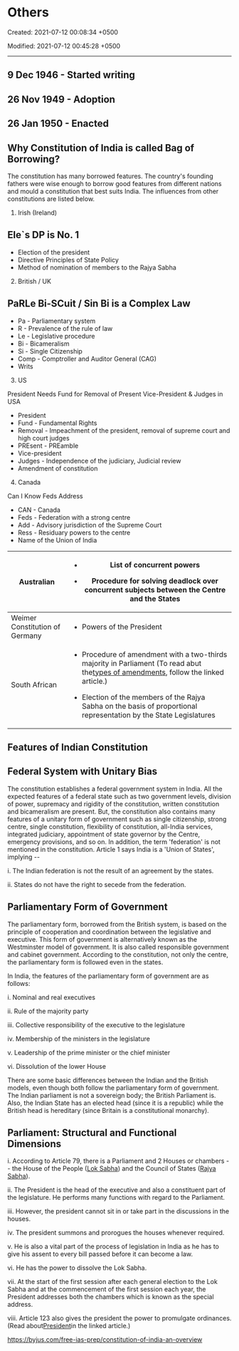 # Others

Created: 2021-07-12 00:08:34 +0500

Modified: 2021-07-12 00:45:28 +0500

---

## 9 Dec 1946 - Started writing

## 26 Nov 1949 - Adoption

## 26 Jan 1950 - Enacted

## Why Constitution of India is called Bag of Borrowing?

The constitution has many borrowed features. The country's founding fathers were wise enough to borrow good features from different nations and mould a constitution that best suits India. The influences from other constitutions are listed below.

1. Irish (Ireland)

## Ele`s DP is No. 1

- Election of the president
- Directive Principles of State Policy
- Method of nomination of members to the Rajya Sabha

2. British / UK

## PaRLe Bi-SCuit / Sin Bi is a Complex Law

- Pa - Parliamentary system
- R - Prevalence of the rule of law
- Le - Legislative procedure
- Bi - Bicameralism
- Si - Single Citizenship
- Comp - Comptroller and Auditor General (CAG)
- Writs

3. US

President Needs Fund for Removal of Present Vice-President & Judges in USA

- President
- Fund - Fundamental Rights
- Removal - Impeachment of the president, removal of supreme court and high court judges
- PREsent - PREamble
- Vice-president
- Judges - Independence of the judiciary, Judicial review
- Amendment of constitution

4. Canada

Can I Know Feds Address

- CAN - Canada
- Feds - Federation with a strong centre
- Add - Advisory jurisdiction of the Supreme Court
- Ress - Residuary powers to the centre
- Name of the Union of India

<table>
<colgroup>
<col style="width: 26%" />
<col style="width: 73%" />
</colgroup>
<thead>
<tr class="header">
<th>Australian</th>
<th><ul class="incremental">
<li><p>List of concurrent powers</p></li>
<li><p>Procedure for solving deadlock over concurrent subjects between the Centre and the States</p></li>
</ul></th>
</tr>
</thead>
<tbody>
<tr class="odd">
<td>Weimer Constitution of Germany</td>
<td><ul class="incremental">
<li><p>Powers of the President</p></li>
</ul></td>
</tr>
<tr class="even">
<td>South African</td>
<td><ul class="incremental">
<li><p>Procedure of amendment with a two-thirds majority in Parliament (To read abut the<a href="https://byjus.com/free-ias-prep/types-of-amendment/">types of amendments</a>, follow the linked article.)</p></li>
<li><p>Election of the members of the Rajya Sabha on the basis of proportional representation by the State Legislatures</p></li>
</ul></td>
</tr>
</tbody>
</table>

## Features of Indian Constitution

## Federal System with Unitary Bias

The constitution establishes a federal government system in India. All the expected features of a federal state such as two government levels, division of power, supremacy and rigidity of the constitution, written constitution and bicameralism are present. But, the constitution also contains many features of a unitary form of government such as single citizenship, strong centre, single constitution, flexibility of constitution, all-India services, integrated judiciary, appointment of state governor by the Centre, emergency provisions, and so on. In addition, the term 'federation' is not mentioned in the constitution. Article 1 says India is a 'Union of States', implying --

i.  The Indian federation is not the result of an agreement by the states.

ii. States do not have the right to secede from the federation.

## Parliamentary Form of Government

The parliamentary form, borrowed from the British system, is based on the principle of cooperation and coordination between the legislative and executive. This form of government is alternatively known as the Westminster model of government. It is also called responsible government and cabinet government. According to the constitution, not only the centre, the parliamentary form is followed even in the states.

In India, the features of the parliamentary form of government are as follows:

i.  Nominal and real executives

ii. Rule of the majority party

iii. Collective responsibility of the executive to the legislature

iv. Membership of the ministers in the legislature

v.  Leadership of the prime minister or the chief minister

vi. Dissolution of the lower House

There are some basic differences between the Indian and the British models, even though both follow the parliamentary form of government. The Indian parliament is not a sovereign body; the British Parliament is. Also, the Indian State has an elected head (since it is a republic) while the British head is hereditary (since Britain is a constitutional monarchy).

## Parliament: Structural and Functional Dimensions

i.  According to Article 79, there is a Parliament and 2 Houses or chambers -- the House of the People ([Lok Sabha](https://byjus.com/free-ias-prep/the-lok-sabha/)) and the Council of States ([Rajya Sabha](https://byjus.com/free-ias-prep/the-rajya-sabha/)).

ii. The President is the head of the executive and also a constituent part of the legislature. He performs many functions with regard to the Parliament.

iii. However, the president cannot sit in or take part in the discussions in the houses.

iv. The president summons and prorogues the houses whenever required.

v.  He is also a vital part of the process of legislation in India as he has to give his assent to every bill passed before it can become a law.

vi. He has the power to dissolve the Lok Sabha.

vii. At the start of the first session after each general election to the Lok Sabha and at the commencement of the first session each year, the President addresses both the chambers which is known as the special address.

viii. Article 123 also gives the president the power to promulgate ordinances. (Read about[President](https://byjus.com/free-ias-prep/president/)in the linked article.)

<https://byjus.com/free-ias-prep/constitution-of-india-an-overview>
